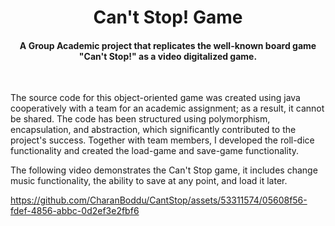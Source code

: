 <h1 align="center">Can't Stop! Game</h1>
<h4 align="center">A Group Academic project that replicates the well-known board game "Can't Stop!" as a video digitalized game.</h4> <br>

The source code for this object-oriented game was created using java cooperatively with a team for an academic assignment; as a result, it cannot be shared. The code has been structured using polymorphism, encapsulation, and abstraction, which significantly contributed to the project's success. Together with team members, I developed the roll-dice functionality and created the load-game and save-game functionality.

The following video demonstrates the Can't Stop game, it includes change music functionality, the ability to save at any point, and load it later. 


https://github.com/CharanBoddu/CantStop/assets/53311574/05608f56-fdef-4856-abbc-0d2ef3e2fbf6



